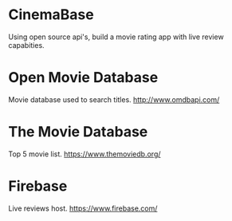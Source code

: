 # CinemaBase
Using open source api's, build a movie rating app with live review capabities.
# Open Movie Database
Movie database used to search titles.
http://www.omdbapi.com/
# The Movie Database
Top 5 movie list.
https://www.themoviedb.org/
# Firebase
Live reviews host.
https://www.firebase.com/
